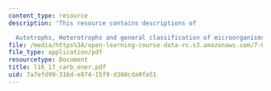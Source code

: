 ```yaml
---
content_type: resource
description: 'This resource contains descriptions of

  Autotrophs, Heterotrophs and general classification of microorganisms.'
file: /media/https%3A/open-learning-course-data-rc.s3.amazonaws.com/7-014-introductory-biology-spring-2005/7a7efd99316de87415f9d360cda0fa51_l16_17_carb_ener.pdf
file_type: application/pdf
resourcetype: Document
title: l16_17_carb_ener.pdf
uid: 7a7efd99-316d-e874-15f9-d360cda0fa51
---
```

